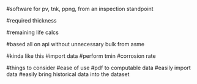 #software for pv, tnk, ppng, from an inspection standpoint

#required thickness

#remaining life calcs

#based all on api without unnecessary bulk from asme

#kinda like this
  #import data
  #perform tmin
  #corrosion rate
  
#things to consider
  #ease of use
  #pdf to computable data
  #easily import data
  #easily bring historical data into the dataset
